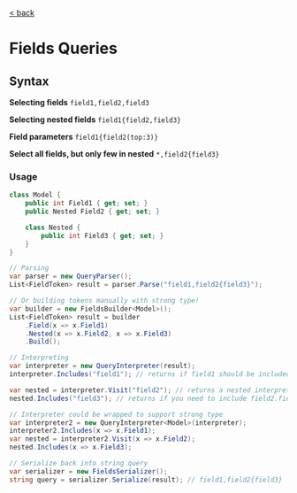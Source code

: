[< back](../README.md)
# Fields Queries

## Syntax

**Selecting fields**
`field1,field2,field3`

**Selecting nested fields**
`field1{field2,field3}`

**Field parameters**
`field1{field2(top:3)}`

**Select all fields, but only few in nested**
`*,field2{field3}`

### Usage

```csharp
class Model {
    public int Field1 { get; set; }
    public Nested Field2 { get; set; }

    class Nested {
        public int Field3 { get; set; }
    }
}

// Parsing
var parser = new QueryParser();
List<FieldToken> result = parser.Parse("field1,field2{field3}");

// Or building tokens manually with strong type!
var builder = new FieldsBuilder<Model>();
List<FieldToken> result = builder
    .Field(x => x.Field1)
    .Nested(x => x.Field2, x => x.Field3)
    .Build();

// Interpreting
var interpreter = new QueryInterpreter(result);
interpreter.Includes("field1"); // returns if field1 should be included

var nested = interpreter.Visit("field2"); // returns a nested interpreter
nested.Includes("field3"); // returns if you need to include field2.field3 

// Interpreter could be wrapped to support strong type
var interpreter2 = new QueryInterpreter<Model>(interpreter);
interpreter2.Includes(x => x.Field1);
var nested = interpreter2.Visit(x => x.Field2);
nested.Includes(x => x.Field3);

// Serialize back into string query
var serializer = new FieldsSerializer();
string query = serializer.Serialize(result); // field1,field2{field3}
```
